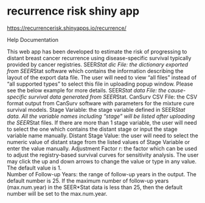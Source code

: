 # recurrence risk shiny app
https://recurrencerisk.shinyapps.io/recurrence/ 

Help Documentation

This web app has been developed to estimate the risk of progressing to distant breast cancer recurrence using disease-specific survival typically provided by cancer registries. 
SEER*Stat dic File: the dictionary exported from SEER*Stat software which contains the information describing the layout of the export data file. The user will need to view “all files” instead of “all supported types” to select this file in uploading popup window. Please see the below example for more details.
SEER*Stat data File: the cause-specific survival data generated from SEER*Stat.
CanSurv CSV File: the CSV format output from CanSurv software with parameters for the mixture cure survival models.
Stage Variable: the stage variable defined in SEER*Stat data. All the variable names including “stage” will be listed after uploading the SEER*Stat files. If there are more than 1 stage variable, the user will need to select the one which contains the distant stage or input the stage variable name manually. 
Distant Stage Value: the user will need to select the numeric value of distant stage from the listed values of Stage Variable or enter the value manually.
Adjustment Factor r: the factor which can be used to adjust the registry-based survival curves for sensitivity analysis. The user may click the up and down arrows to change the value or type in any value. The default value is 1.  
Number of Follow-up Years: the range of follow-up years in the output. The default number is 25. If the maximum number of follow-up years (max.num.year) in the SEER*Stat data is less than 25, then the default number will be set to the max.num.year. 
